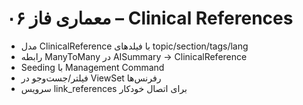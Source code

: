 # معماری فاز ۰۶ – Clinical References
- مدل ClinicalReference با فیلدهای topic/section/tags/lang
- رابطه ManyToMany در AISummary → ClinicalReference
- Seeding با Management Command
- فیلتر/جست‌وجو در ViewSet رفرنس‌ها
- سرویس link_references برای اتصال خودکار